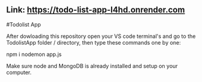 ## Link: https://todo-list-app-l4hd.onrender.com

#Todolist App

After dowloading this repository open your VS code terminal's and go to the TodolistApp folder / directory, then type these commands one by one:

npm i
nodemon app.js

Make sure node and MongoDB is already installed and setup on your computer.
